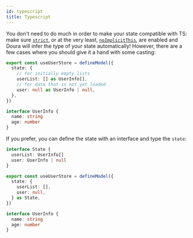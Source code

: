 ```yaml
---
id: typescript
title: Typescript
---
```


You don't need to do much in order to make your state compatible with TS: make sure [`strict`](https://www.typescriptlang.org/tsconfig#strict), or at the very least, [`noImplicitThis`](https://www.typescriptlang.org/tsconfig#noImplicitThis), are enabled and Doura will infer the type of your state automatically! However, there are a few cases where you should give it a hand with some casting:

```ts
export const useUserStore = defineModel({
  state: {
    // for initially empty lists
    userList: [] as UserInfo[],
    // for data that is not yet loaded
    user: null as UserInfo | null,
  },
})

interface UserInfo {
  name: string
  age: number
}
```

If you prefer, you can define the state with an interface and type the `state`:

```ts
interface State {
  userList: UserInfo[]
  user: UserInfo | null
}

export const useUserStore = defineModel({
  state: {
    userList: [],
    user: null,
  } as State,
})

interface UserInfo {
  name: string
  age: number
}
```
